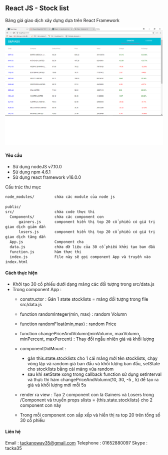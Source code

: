 ## React JS - Stock list
Bảng giá giao dịch xây dựng dựa trên React Framework

![](stocklist.png)
#### Yêu cầu
* Sử dụng nodeJS v7.10.0
* Sử dụng npm 4.6.1
* Sử dụng react framework v16.0.0

Cấu trúc thư mục
```
node_modules/         chứa các module của node js
    
public/               
src/                  chứa code thực thi
  Components/         chứa các component con
      gainers.js      component hiển thị top 20 cổ phiếu có giá trị giao dịch giảm dần
      losers.js       component hiển thị top 20 cổ phiếu có giá trị giao dịch tăng dần
  App.js              Component cha
  data.js             chứa dữ liệu của 30 cổ phiếu khởi tạo ban đầu
  function.js         hàm thực thi
  index.js            File này sẽ gọi component App và truyền vào index.html
```

#### Cách thực hiện ####
* Khởi tạo 30 cổ phiếu dưới dạng mảng các đối tượng trong src/data.js
* Trong component App :
    * constructor : Gán 1 state stocklists = mảng đối tượng trong file src/data.js
    * function randomInteger(min, max) : random Volumn
    * function randomFloat(min,max) : random Price
    * function changePriceAndVolumn(minVolumn, maxVolumn, minPercent, maxPercent) : Thay đổi ngẫu nhiên giá và khối lượng
    * componentDidMount : 
      * gán this.state.stocklists cho 1 cái mảng mới tên stocklists, chạy vòng lặp và random giá ban đầu và khối lượng ban đầu, setState cho stocklists bằng cái mảng vừa random
      * sau khi setState xong trong callback function sử dụng setInterval và thực thi hàm changePriceAndVolumn(10, 30, -5 , 5) để tạo ra giá và khối lượng mới mỗi 5s

    * render ra view : Tạo 2 component con là Gainers và Losers trong /Component và truyền props slists = {this.state.stocklists} cho 2 component con này
    * Trong mỗi component con sắp xếp và hiển thị ra top 20 trên tổng số 30 cổ phiếu

#### Liên hệ ####
Email : tackanoway35@gmail.com
Telephone : 01652880097
Skype : tacka35
